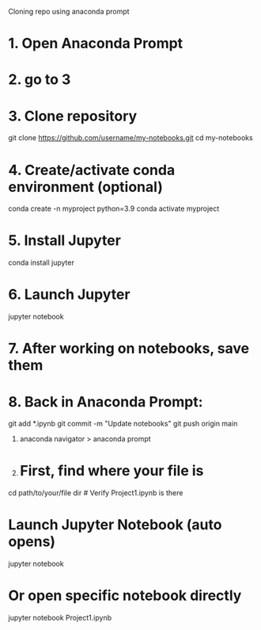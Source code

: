 Cloning repo using anaconda prompt

# 1. Open Anaconda Prompt
# 2. go to 3
# 3. Clone repository
git clone https://github.com/username/my-notebooks.git
cd my-notebooks

# 4. Create/activate conda environment (optional)
conda create -n myproject python=3.9
conda activate myproject

# 5. Install Jupyter
conda install jupyter

# 6. Launch Jupyter
jupyter notebook

# 7. After working on notebooks, save them
# 8. Back in Anaconda Prompt:
git add *.ipynb
git commit -m "Update notebooks"
git push origin main


1. anaconda navigator > anaconda prompt
2. # First, find where your file is
cd path/to/your/file
dir # Verify Project1.ipynb is there

# Launch Jupyter Notebook (auto opens) 
jupyter notebook
# Or open specific notebook directly
jupyter notebook Project1.ipynb
